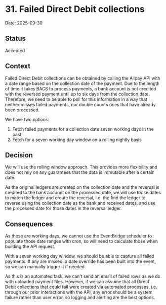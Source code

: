 # 31. Failed Direct Debit collections

Date: 2025-09-30

## Status

Accepted

## Context

Failed Direct Debit collections can be obtained by calling the Allpay API with a date range based on the collection date
of the payment. Due to the length of time it takes BACS to process payments, a bank account is not credited with the reversed
payment until up to six days from the collection date. Therefore, we need to be able to poll for this information in a way
that neither misses failed payments, nor double counts ones that have already been processed.

We have two options:
1. Fetch failed payments for a collection date seven working days in the past
2. Fetch for a seven working day window on a rolling nightly basis

## Decision

We will use the rolling window approach. This provides more flexibility and does not rely on any guarantees that the data
is immutable after a certain date.

As the original ledgers are created on the collection date and the reversal is credited to the bank account on the processed
date, we will use those dates to match the ledger and create the reversal, i.e. the find the ledger to reverse using the
collection date as the bank and received dates, and use the processed date for those dates in the reversal ledger.

## Consequences

As these are working days, we cannot use the EventBridge scheduler to populate those date ranges with cron, so will need
to calculate those when building the API request.

With a seven working day window, we should be able to capture all failed payments. If any are missed, a date override has
been built into the event, so we can manually trigger it if needed.

As this is an automated task, we can't send an email of failed rows as we do with uploaded payment files. However, if we 
can assume that all Direct Debit collections that could fail were created via automated processes, i.e. through our prior
interactions with the API, any error should be a system failure rather than user error, so logging and alerting are the 
best options.

